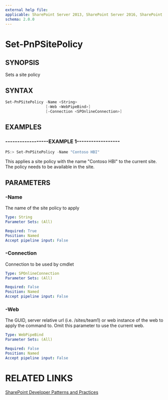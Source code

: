 ```yaml
---
external help file:
applicable: SharePoint Server 2013, SharePoint Server 2016, SharePoint Online
schema: 2.0.0
---
```

# Set-PnPSitePolicy

## SYNOPSIS
Sets a site policy

## SYNTAX 

```powershell
Set-PnPSitePolicy -Name <String>
                  [-Web <WebPipeBind>]
                  [-Connection <SPOnlineConnection>]
```

## EXAMPLES

### ------------------EXAMPLE 1------------------
```powershell
PS:> Set-PnPSitePolicy -Name "Contoso HBI"
```

This applies a site policy with the name "Contoso HBI" to the current site. The policy needs to be available in the site.

## PARAMETERS

### -Name
The name of the site policy to apply

```yaml
Type: String
Parameter Sets: (All)

Required: True
Position: Named
Accept pipeline input: False
```

### -Connection
Connection to be used by cmdlet

```yaml
Type: SPOnlineConnection
Parameter Sets: (All)

Required: False
Position: Named
Accept pipeline input: False
```

### -Web
The GUID, server relative url (i.e. /sites/team1) or web instance of the web to apply the command to. Omit this parameter to use the current web.

```yaml
Type: WebPipeBind
Parameter Sets: (All)

Required: False
Position: Named
Accept pipeline input: False
```

# RELATED LINKS

[SharePoint Developer Patterns and Practices](http://aka.ms/sppnp)